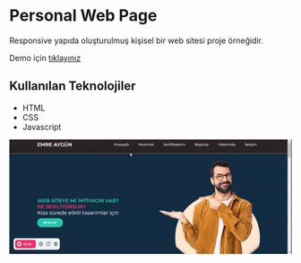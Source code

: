 <h1>Personal Web Page</h1>

Responsive yapıda oluşturulmuş kişisel bir web sitesi proje örneğidir.

Demo için [tıklayınız](https://aaygunn.github.io/PersonalWebPage/)

<h2>Kullanılan Teknolojiler</h2>

<ul>
    <li>HTML</li>
    <li>CSS</li>
    <li>Javascript</li>
</ul>

![](personal.gif)

